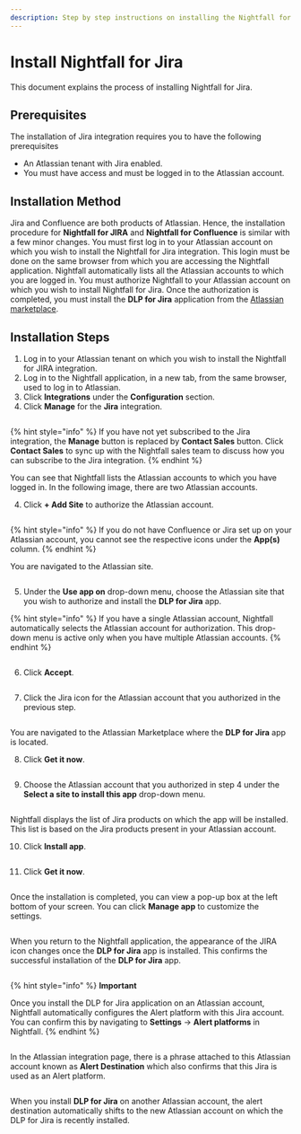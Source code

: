 ```yaml
---
description: Step by step instructions on installing the Nightfall for JIRA integration
---
```


# Install Nightfall for Jira

This document explains the process of installing Nightfall for Jira.&#x20;

## Prerequisites

The installation of Jira integration requires you to have the following prerequisites

* An Atlassian tenant with Jira enabled.&#x20;
* You must have access and must be logged in to the Atlassian account.&#x20;

## Installation Method

Jira and Confluence are both products of Atlassian. Hence, the installation procedure for **Nightfall for JIRA** and **Nightfall for Confluence** is similar with a few minor changes. You must first log in to your Atlassian account on which you wish to install the Nightfall for Jira integration. This login must be done on the same browser from which you are accessing the Nightfall application. Nightfall automatically lists all the Atlassian accounts to which you are logged in. You must authorize Nightfall to your Atlassian account on which you wish to install Nightfall for Jira. Once the authorization is completed, you must install the **DLP for Jira** application from the [Atlassian marketplace](https://marketplace.atlassian.com/apps/1226823/dlp-for-jira-nightfall-ai?hosting=cloud\&tab=overview).&#x20;

## Installation Steps

1. Log in to your Atlassian tenant on which you wish to install the Nightfall for JIRA integration.
2. Log in to the Nightfall application, in a new tab, from the same browser, used to log in to Atlassian.&#x20;
3. Click **Integrations** under the **Configuration** section.
4. Click **Manage** for the **Jira** integration.

<figure><img src="../../.gitbook/assets/image (135).png" alt=""><figcaption></figcaption></figure>

{% hint style="info" %}
If you have not yet subscribed to the Jira integration, the **Manage** button is replaced by **Contact Sales** button. Click **Contact Sales** to sync up with the Nightfall sales team to discuss how you can subscribe to the Jira integration.
{% endhint %}

You can see that Nightfall lists the Atlassian accounts to which you have logged in. In the following image, there are two Atlassian accounts.&#x20;

4. Click **+ Add Site** to authorize the Atlassian account.&#x20;

<figure><img src="../../.gitbook/assets/imageedit_11_7830881505.png" alt=""><figcaption></figcaption></figure>

{% hint style="info" %}
If you do not have Confluence or Jira set up on your Atlassian account, you cannot see the respective icons under the **App(s)** column.  &#x20;
{% endhint %}

You are navigated to the Atlassian site.&#x20;

<figure><img src="../../.gitbook/assets/image (869).png" alt=""><figcaption></figcaption></figure>

5. Under the **Use app on** drop-down menu, choose the Atlassian site that you wish to authorize and install the **DLP for Jira** app. &#x20;

{% hint style="info" %}
If you have a single Atlassian account, Nightfall automatically selects the Atlassian account for authorization. This drop-down menu is active only when you have multiple Atlassian accounts.&#x20;
{% endhint %}

<figure><img src="../../.gitbook/assets/image (870).png" alt=""><figcaption></figcaption></figure>

6. Click **Accept**.&#x20;

<figure><img src="../../.gitbook/assets/image (871).png" alt=""><figcaption></figcaption></figure>

7. Click the Jira icon for the Atlassian account that you authorized in the previous step.&#x20;

<figure><img src="../../.gitbook/assets/imageedit_14_6545551731.png" alt=""><figcaption></figcaption></figure>

You are navigated to the Atlassian Marketplace where the **DLP for Jira** app is located.

8. Click **Get it now**.

<figure><img src="../../.gitbook/assets/image (874).png" alt=""><figcaption></figcaption></figure>

9. Choose the Atlassian account that you authorized in step 4 under the **Select a site to install this app** drop-down menu.

<figure><img src="../../.gitbook/assets/image (875).png" alt=""><figcaption></figcaption></figure>

Nightfall displays the list of Jira products on which the app will be installed. This list is based on the Jira products present in your Atlassian account.&#x20;

10. Click **Install app**.

<figure><img src="../../.gitbook/assets/image (876).png" alt=""><figcaption></figcaption></figure>

11. Click **Get it now**.&#x20;

<figure><img src="../../.gitbook/assets/image (877).png" alt=""><figcaption></figcaption></figure>

Once the installation is completed, you can view a pop-up box at the left bottom of your screen. You can click **Manage app** to customize the settings.&#x20;

<figure><img src="../../.gitbook/assets/image (878).png" alt=""><figcaption></figcaption></figure>

When you return to the Nightfall application, the appearance of the JIRA icon changes once the **DLP for Jira** app is installed. This confirms the successful installation of the **DLP for Jira** app.&#x20;

<figure><img src="../../.gitbook/assets/image (137).png" alt=""><figcaption></figcaption></figure>

{% hint style="info" %}
**Important**

Once you install the DLP for Jira application on an Atlassian account, Nightfall automatically configures the Alert platform with this Jira account. You can confirm this by navigating to **Settings** -> **Alert platforms** in Nightfall.
{% endhint %}

<figure><img src="../../.gitbook/assets/image (138).png" alt=""><figcaption></figcaption></figure>

In the Atlassian integration page, there is a phrase attached to this Atlassian account known as **Alert Destination** which also confirms that this Jira is used as an Alert platform.

<figure><img src="../../.gitbook/assets/image (139).png" alt=""><figcaption></figcaption></figure>

When you install **DLP for Jira** on another Atlassian account, the alert destination automatically shifts to the new Atlassian account on which the DLP for Jira is recently installed.
